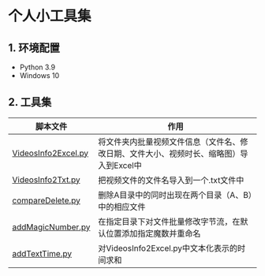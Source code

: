 # 个人小工具集



## 1. 环境配置

- Python 3.9
- Windows 10


## 2. 工具集

| 脚本文件                                                     | 作用                                                         |
| ------------------------------------------------------------ | ------------------------------------------------------------ |
| [VideosInfo2Excel.py](https://github.com/Superidq/myUtils/blob/master/VideosInfo2Excel.py) | 将文件夹内批量视频文件信息（文件名、修改日期、文件大小、视频时长、缩略图）导入到Excel中 |
| [VideosInfo2Txt.py](https://github.com/Superidq/myUtils/blob/master/VideosInfo2Txt.py) | 把视频文件的文件名导入到一个.txt文件中                       |
| [compareDelete.py](https://github.com/Superidq/myUtils/blob/master/compareDelete.py) | 删除A目录中的同时出现在两个目录（A、B）中的相应文件          |
| [addMagicNumber.py](https://github.com/Superidq/myUtils/blob/master/addMagicNumber.py) | 在指定目录下对文件批量修改字节流，在默认位置添加指定魔数并重命名 |
| [addTextTime.py](https://github.com/Superidq/myUtils/blob/master/addTextTime.py) | 对VideosInfo2Excel.py中文本化表示的时间求和                  |

